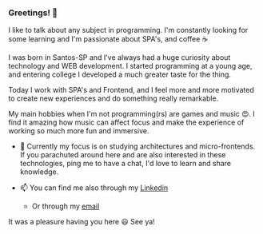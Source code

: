 ### Greetings! 👋


I like to talk about any subject in programming. I'm constantly looking for some learning and I'm passionate about SPA's, and coffee ☕

I was born in Santos-SP and I've always had a huge curiosity about technology and WEB development. I started programming at a young age, and entering college I developed a much greater taste for the thing.

Today I work with SPA's and Frontend, and I feel more and more motivated to create new experiences and do something really remarkable.

My main hobbies when I'm not programming(rs) are games and music 😍. I find it amazing how music can affect focus and make the experience of working so much more fun and immersive.

- 🌱 Currently my focus is on studying architectures and micro-frontends. If you parachuted around here and are also interested in these technologies, ping me to have a chat, I'd love to learn and share knowledge.

- 📫 You can find me also through my [Linkedin](https://www.linkedin.com/in/leonardoabreurodrigues/)

  - Or through my [email](mailto:contato@leonardorodrigues.me)
  

It was a pleasure having you here 😃
See ya!

